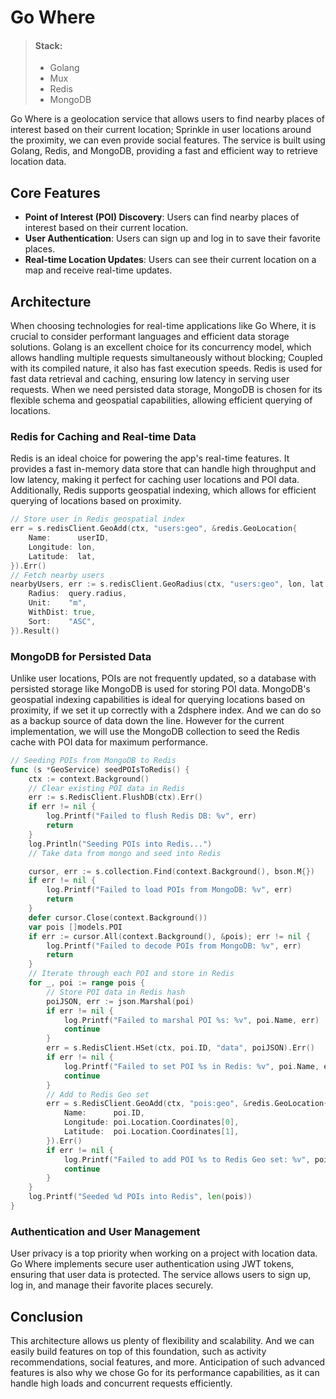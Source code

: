 # Go Where

> #### Stack:
> - Golang
> - Mux
> - Redis
> - MongoDB


Go Where is a geolocation service that allows users to find nearby places of interest based on their current location; Sprinkle in user locations around the proximity, we can even provide social features. The service is built using Golang, Redis, and MongoDB, providing a fast and efficient way to retrieve location data.

## Core Features

- **Point of Interest (POI) Discovery**: Users can find nearby places of interest based on their current location.
- **User Authentication**: Users can sign up and log in to save their favorite places.
- **Real-time Location Updates**: Users can see their current location on a map and receive real-time updates.

## Architecture

When choosing technologies for real-time applications like Go Where, it is crucial to consider performant languages and efficient data storage solutions. Golang is an excellent choice for its concurrency model, which allows handling multiple requests simultaneously without blocking; Coupled with its compiled nature, it also has fast execution speeds. Redis is used for fast data retrieval and caching, ensuring low latency in serving user requests. When we need persisted data storage, MongoDB is chosen for its flexible schema and geospatial capabilities, allowing efficient querying of locations.

### Redis for Caching and Real-time Data

Redis is an ideal choice for powering the app's real-time features. It provides a fast in-memory data store that can handle high throughput and low latency, making it perfect for caching user locations and POI data. Additionally, Redis supports geospatial indexing, which allows for efficient querying of locations based on proximity.

```go
// Store user in Redis geospatial index
err = s.redisClient.GeoAdd(ctx, "users:geo", &redis.GeoLocation{
    Name:      userID,
    Longitude: lon,
    Latitude:  lat,
}).Err()
// Fetch nearby users
nearbyUsers, err := s.redisClient.GeoRadius(ctx, "users:geo", lon, lat, &redis.GeoRadiusQuery{
    Radius:  query.radius,
    Unit:    "m",
    WithDist: true,
    Sort:    "ASC",
}).Result()
```

### MongoDB for Persisted Data

Unlike user locations, POIs are not frequently updated, so a database with persisted storage like MongoDB is used for storing POI data. MongoDB's geospatial indexing capabilities is ideal for querying locations based on proximity, if we set it up correctly with a 2dsphere index. And we can do so as a backup source of data down the line. However for the current implementation, we will use the MongoDB collection to seed the Redis cache with POI data for maximum performance.

```go
// Seeding POIs from MongoDB to Redis
func (s *GeoService) seedPOIsToRedis() {
	ctx := context.Background()
	// Clear existing POI data in Redis
	err := s.RedisClient.FlushDB(ctx).Err()
	if err != nil {
		log.Printf("Failed to flush Redis DB: %v", err)
		return
	}
	log.Println("Seeding POIs into Redis...")
	// Take data from mongo and seed into Redis

	cursor, err := s.collection.Find(context.Background(), bson.M{})
	if err != nil {
		log.Printf("Failed to load POIs from MongoDB: %v", err)
		return
	}
	defer cursor.Close(context.Background())
	var pois []models.POI
	if err := cursor.All(context.Background(), &pois); err != nil {
		log.Printf("Failed to decode POIs from MongoDB: %v", err)
		return
	}
	// Iterate through each POI and store in Redis
	for _, poi := range pois {
		// Store POI data in Redis hash
		poiJSON, err := json.Marshal(poi)
		if err != nil {
			log.Printf("Failed to marshal POI %s: %v", poi.Name, err)
			continue
		}
		err = s.RedisClient.HSet(ctx, poi.ID, "data", poiJSON).Err()
		if err != nil {
			log.Printf("Failed to set POI %s in Redis: %v", poi.Name, err)
			continue
		}
		// Add to Redis Geo set
		err = s.RedisClient.GeoAdd(ctx, "pois:geo", &redis.GeoLocation{
			Name:      poi.ID,
			Longitude: poi.Location.Coordinates[0],
			Latitude:  poi.Location.Coordinates[1],
		}).Err()
		if err != nil {
			log.Printf("Failed to add POI %s to Redis Geo set: %v", poi.Name, err)
			continue
		}
	}
	log.Printf("Seeded %d POIs into Redis", len(pois))
}

```
### Authentication and User Management

User privacy is a top priority when working on a project with location data. Go Where implements secure user authentication using JWT tokens, ensuring that user data is protected. The service allows users to sign up, log in, and manage their favorite places securely.

## Conclusion

This architecture allows us plenty of flexibility and scalability. And we can easily build features on top of this foundation, such as activity recommendations, social features, and more. Anticipation of such advanced features is also why we chose Go for its performance capabilities, as it can handle high loads and concurrent requests efficiently.
